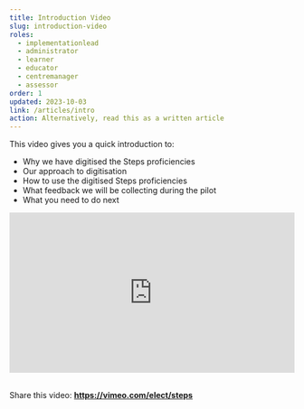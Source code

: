 ```yaml
---
title: Introduction Video
slug: introduction-video
roles:
  - implementationlead
  - administrator
  - learner
  - educator
  - centremanager
  - assessor
order: 1
updated: 2023-10-03
link: /articles/intro
action: Alternatively, read this as a written article
---
```

This video gives you a quick introduction to:
-	Why we have digitised the Steps proficiencies
-	Our approach to digitisation
-	How to use the digitised Steps proficiencies
-	What feedback we will be collecting during the pilot
-	What you need to do next

<div style="padding:56.25% 0 0 0;position:relative;"><iframe src="https://player.vimeo.com/video/771104421?h=f4c1eb5165&amp;badge=0&amp;autopause=0&amp;player_id=0&amp;app_id=58479" frameborder="0" allow="autoplay; fullscreen; picture-in-picture" allowfullscreen style="position:absolute;top:0;left:0;width:100%;height:100%;" title="Digitised Steps proficiencies"></iframe></div><script src="https://player.vimeo.com/api/player.js"></script><br />

Share this video: **https://vimeo.com/elect/steps**